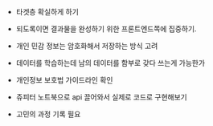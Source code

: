 - 타겟층 확실하게 하기


- 되도록이면 결과물을 완성하기 위한 프론트엔드쪽에 집중하기.
- 개인 민감 정보는 암호화해서 저장하는 방식 고려
- 데이터를 학습하는데 남의 데이터를 함부로 갖다 쓰는게 가능한가
- 개인정보 보호법 가이드라인 확인

  

- 쥬피터 노트북으로 api 끌어와서 실제로 코드로 구현해보기

- 고민의 과정 기록 필요